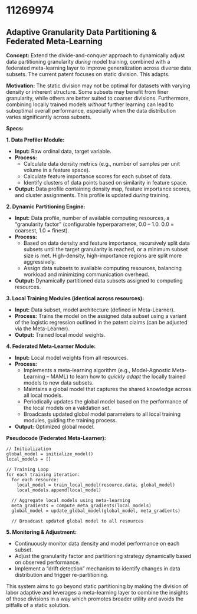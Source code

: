 # 11269974

## Adaptive Granularity Data Partitioning & Federated Meta-Learning

**Concept:** Extend the divide-and-conquer approach to dynamically adjust data partitioning granularity *during* model training, combined with a federated meta-learning layer to improve generalization across diverse data subsets. The current patent focuses on static division. This adapts.

**Motivation:** The static division may not be optimal for datasets with varying density or inherent structure. Some subsets may benefit from finer granularity, while others are better suited to coarser divisions.  Furthermore, combining locally trained models *without* further learning can lead to suboptimal overall performance, especially when the data distribution varies significantly across subsets.

**Specs:**

**1. Data Profiler Module:**

*   **Input:** Raw ordinal data, target variable.
*   **Process:**
    *   Calculate data density metrics (e.g., number of samples per unit volume in a feature space).
    *   Calculate feature importance scores for each subset of data.
    *   Identify clusters of data points based on similarity in feature space.
*   **Output:**  Data profile containing density map, feature importance scores, and cluster assignments.  This profile is updated *during* training.

**2. Dynamic Partitioning Engine:**

*   **Input:** Data profile, number of available computing resources, a “granularity factor” (configurable hyperparameter, 0.0 – 1.0.  0.0 = coarsest, 1.0 = finest).
*   **Process:**
    *   Based on data density and feature importance, recursively split data subsets until the target granularity is reached, or a minimum subset size is met.  High-density, high-importance regions are split more aggressively.
    *   Assign data subsets to available computing resources, balancing workload and minimizing communication overhead.
*   **Output:**  Dynamically partitioned data subsets assigned to computing resources.

**3. Local Training Modules (identical across resources):**

*   **Input:** Data subset, model architecture (defined in Meta-Learner).
*   **Process:**  Trains the model on the assigned data subset using a variant of the logistic regression outlined in the patent claims (can be adjusted via the Meta-Learner).
*   **Output:** Trained local model weights.

**4. Federated Meta-Learner Module:**

*   **Input:** Local model weights from all resources.
*   **Process:**
    *   Implements a meta-learning algorithm (e.g., Model-Agnostic Meta-Learning – MAML) to learn how to *quickly adapt* the locally trained models to new data subsets.
    *   Maintains a global model that captures the shared knowledge across all local models.
    *   Periodically updates the global model based on the performance of the local models on a validation set.
    *   Broadcasts updated global model parameters to all local training modules, guiding the training process.
*   **Output:**  Optimized global model.

**Pseudocode (Federated Meta-Learner):**

```
// Initialization
global_model = initialize_model()
local_models = []

// Training Loop
for each training iteration:
  for each resource:
    local_model = train_local_model(resource.data, global_model)
    local_models.append(local_model)

  // Aggregate local models using meta-learning
  meta_gradients = compute_meta_gradients(local_models)
  global_model = update_global_model(global_model, meta_gradients)

  // Broadcast updated global model to all resources
```

**5. Monitoring & Adjustment:**

*   Continuously monitor data density and model performance on each subset.
*   Adjust the granularity factor and partitioning strategy dynamically based on observed performance.
*   Implement a “drift detection” mechanism to identify changes in data distribution and trigger re-partitioning.



This system aims to go beyond static partitioning by making the division of labor adaptive and leverages a meta-learning layer to combine the insights of those divisions in a way which promotes broader utility and avoids the pitfalls of a static solution.